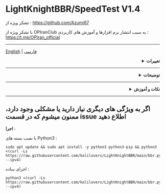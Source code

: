 # LightKnightBBR/SpeedTest V1.4
تشکر ویژه از : 
https://github.com/Azumi67

با تشکر ویژه از OPIranClub به سبب انتشار نرم افزارها و آموزش های کاربردی :
https://t.me/OPIran_official


----------------------------------------------------------------
[English](/README.md)   |   [فارسی](/README.per.md)

<div align="right">
  <details>
    <summary><strong>تغییرات</strong></summary>
    
**V 1.4 :**
- **موارد افزوده شده :**
- Tcp Congestion Control جدید : Hybla و Cubic
- گزینه Status : الگوریتم Qdisk و Congestion Control فعلی سیستم عامل را نمایش میدهد . (برای نمایش صحیح ضرویست که پس از هر تغییرات و کانفیگ و.. سیستم را ریبوت کنید و مجدد بررسی کنید)
- **موارد تغییر یافته :**
- دسته بندی منو ها تغییر کرد :
- گزینه ‏BBR + Cake <  BBR Base < CakePlus 
- هرکدام از Congestion Control ها امکان فعال سازی با سه نوع FQ_CODE , FQ , CAKE : Qdisk را خواهد داشت .
- تغییرات ظاهری
- بهبود عملکرد

**V 1.3 :**
- بهینه سازی در کانفیگ الگوریتم ها .
- الگوریتم ها فقط در اینترفیس های اصلی اعمال خواهند شد تا از پردازش بیشتر و بهینه سازی معکوس جلوگیری شود .
- بهینه سازی : رفع مشکل تشخیص و .. در برخی سیستم عامل ها .
- عملکرد گزینه بازیابی بهینه شد . حتما قبل از اعمال تنظیمات جدید بازیابی کرده و سپس ریبوت کنید .


**V 1.2 :**
- الگوریتم Cake به عنوان الگوریتم پیشرفته Qos در کنار BBR به صورت ترکیبی اضافه شد.
**از Cake به عنوان الگوریتم Qos حرفه ای در ‌لایه صف‌بندی (Qdisc) استفاده خواهد شد و صف‌بندی ترافیک را به بهترین شکل ممکن مدیریت می‌کند و باعث می‌شود تا نوسانات جیتر و تأخیر به حداقل برسد
و از  BBR در لایه کنترل تراکم به عنوان Tcp Congestion Control استفاده خواهد شد و  بهینه‌ترین سرعت ارسال داده را بدون ایجاد ازدحام در ترافیک TCP فراهم می‌کند .**
-  در هر دو حالت نصب از فایل اصلی بکاپ گرفته میشود.
-  بهبود هایی در گزینه بازیابی تنظیمات .
- بهبود هایی در اعمال ecn 
- بهبود هایی در اعمال الگوریتم 
- الگوریتم Qos - qdisk در اینترفیس مختلف مانند زمانی که اینترفیس آیپی 6 جدا باشد نیز اعمال خواهد شد .
- بهبود هایی در نصب بسته ها 
- بهبود هایی در اجرای تست سرعت و...


**V 1.1 :**
- بهینه سازی شده
- چک کردن سازگاری سیستم‌عامل و کرنل
- ایجاد تغییراتی برای توزیع های مدرن و متد جایگزین برای سیستم‌های قدیمی‌تر در پایتون
- بررسی و نصب بسته‌های مورد نیاز 
- فعال‌سازی ECN (Explicit Congestion Notification)  
- الگوریتم صف‌بندی (fq یا fq_codel) برای اینترفیس شبکه و qdisk در سیستم عامل و کارت شبکه هایی که پشتیبانی نمیکنند یا به دلایلی مثل قدیمی بودن کارت شبکه و... به طور کامل تنظیم نمیشوند با بررسی خودکار توسط اسکریپت تنظیم خواهد شد = **بهینه سازی بیشتر**
- همچنین پیام‌های بازخورد بهبود یافته‌اند تا کاربران بهتر از وضعیت اجرای مراحل مطلع شوند.
  </details>
</div>

------------------------------------------------------------------------------------------

<div align="right">
  <details>
    <summary><strong>توضیحات</strong></summary>


**پروژه ای برای پیکربندی BBR , HYBLA , CUBIC با سه الگوریتم FQ , FQ_CODEL , CAKE و اجرای SpeedTest**

**BBR,HYBLA,CUBIC :**
- پیکربندی کامل 
- پشتیبان گیری و بازیابی تنظیمات اعمال شده 

**Speedtest :**


- 2 روش برای تست سرعت به صورت Bench.sh
- تست سرعت بین 2 سرور با Iperf3
- تست سرعت با *Speedtest By ookla* با امکان تعیین سرور

![image](https://github.com/kalilovers/LightKnightBBR/assets/30160766/d14d4917-82d3-4006-9cad-082b6aeaa40b)
  </details>
</div>

-----------------------

<div align="right">
  <details>
    <summary><strong>نکات و آموزش</strong></summary>
    
- **پیشنهاد من  حداقل نسخه اوبونتو 20.04 به بالا (22 و بالاتر) و دبیان 10 به بالا(حداقل 11 یا 12 و بالاتر) (چون در کرنل های جدیدتر از bbrv2 استفاده میشود) بخصوص برای vpn ، بازی ، تماس و... است**
- **سیستم عامل های پشتیبانی شده » اوبونتو نسخه 18 به بالا - دبیان 10 به بالا**
- حتما در کاربر root و یا با دستور **sudo** اجرا شود
- برای اعمال تغییرات **reboot** لازم است
- توصیه میشود در تانلینگ و سرور های تانل شده , از یک کانفیگ مشابه استفاده کنید تا عملکرد بهینه تر باشد و الگوریتم های هردو یا .. سرور با یکدیگر هماهنگ باشند . برای مثال در صورتی که دو سرور دارید که بهم تانل شده اند , الگوریتم مورد نظر خود مثلا BBR + FQ_CODEL را در هردو سرور فعال کنید ( در صورتی که در یکی از سرور ها اعمال نکنید در واقع آن سرور از تنظیمات و الگوریتم پیشفرض که متفاوت از سرور بهینه شده است استفاده خواهد کرد و باعث جلوگیری از افزایش کامل راندمان تانل و ... خواهد شد) .
  </details>
</div>


------------------------------------------------------------------------------------------
اگر به ویژگی های دیگری نیاز دارید یا مشکلی وجود دارد، ممنون میشوم که در قسمت issue اطلاع دهید
------------

**اجرا** :

با نصب بسته های Python3 :
```
sudo apt update && sudo apt install -y python3 python3-pip && python3 <(curl -Ls https://raw.githubusercontent.com/kalilovers/LightKnightBBR/main/bbr.py --ipv4)
```
اجرای ساده :
```
python3 <(curl -Ls https://raw.githubusercontent.com/kalilovers/LightKnightBBR/main/bbr.py --ipv4)
```
